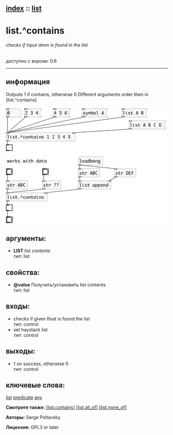 [index](index.html) :: [list](category_list.html)
---

# list.^contains

###### checks if input atom is found in the list

*доступно с версии:* 0.6

---


## информация
Outputs 1 if contains, otherwise 0 Different arguments order then in [list.^contains]


[![example](../examples/img/list.%5Econtains.jpg)](../examples/pd/list.%5Econtains.pd)



## аргументы:

* **LIST**
list contents<br>
_тип:_ list<br>





## свойства:

* **@value** 
Получить/установить list contents<br>
_тип:_ list<br>



## входы:

* checks if given float is found the list<br>
_тип:_ control
* set haystack list<br>
_тип:_ control



## выходы:

* 1 on success, otherwise 0<br>
_тип:_ control



## ключевые слова:

[list](keywords/list.html)
[predicate](keywords/predicate.html)
[any](keywords/any.html)



**Смотрите также:**
[\[list.contains\]](list.contains.html)
[\[list.all_of\]](list.all_of.html)
[\[list.none_of\]](list.none_of.html)




**Авторы:** Serge Poltavsky




**Лицензия:** GPL3 or later






